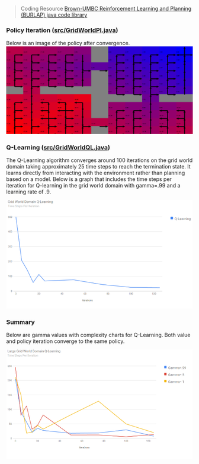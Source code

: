 > Coding Resource <a href="https://github.com/jmacglashan/burlap">Brown-UMBC Reinforcement Learning and Planning (BURLAP) java code library</a>  

### Policy Iteration (<a href="https://github.com/jlm429/MDPs/blob/master/src/GridWorldPI.java">src/GridWorldPI.java</a>)

Below is an image of the policy after convergence.  
![Component Diagram](https://github.com/jlm429/MDPs/blob/master/images/PolicyIterationGrid.PNG)


### Q-Learning (<a href="https://github.com/jlm429/MDPs/blob/master/src/GridWorldQL.java">src/GridWorldQL.java</a>)

The Q-Learning algorithm converges around 100 iterations on the grid world domain taking approximately 25 time steps to reach the termination state.   It learns directly from interacting with the environment rather than planning based on a model. Below is a graph that includes the time steps per iteration for Q-learning in the grid world domain with gamma=.99 and a learning rate of .9.   


![Component Diagram](https://github.com/jlm429/MDPs/blob/master/images/smallgridworldQLearning.png)


### Summary

Below are gamma values with complexity charts for Q-Learning. Both value and policy iteration converge to the same policy. 


![Component Diagram](https://github.com/jlm429/MDPs/blob/master/images/LargeGridWorldQL.PNG)
